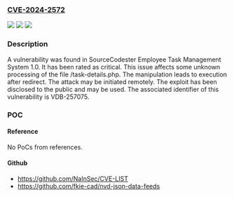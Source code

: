 ### [CVE-2024-2572](https://cve.mitre.org/cgi-bin/cvename.cgi?name=CVE-2024-2572)
![](https://img.shields.io/static/v1?label=Product&message=Employee%20Task%20Management%20System&color=blue)
![](https://img.shields.io/static/v1?label=Version&message=%3D%201.0%20&color=brighgreen)
![](https://img.shields.io/static/v1?label=Vulnerability&message=CWE-698%20Execution%20After%20Redirect&color=brighgreen)

### Description

A vulnerability was found in SourceCodester Employee Task Management System 1.0. It has been rated as critical. This issue affects some unknown processing of the file /task-details.php. The manipulation leads to execution after redirect. The attack may be initiated remotely. The exploit has been disclosed to the public and may be used. The associated identifier of this vulnerability is VDB-257075.

### POC

#### Reference
No PoCs from references.

#### Github
- https://github.com/NaInSec/CVE-LIST
- https://github.com/fkie-cad/nvd-json-data-feeds


